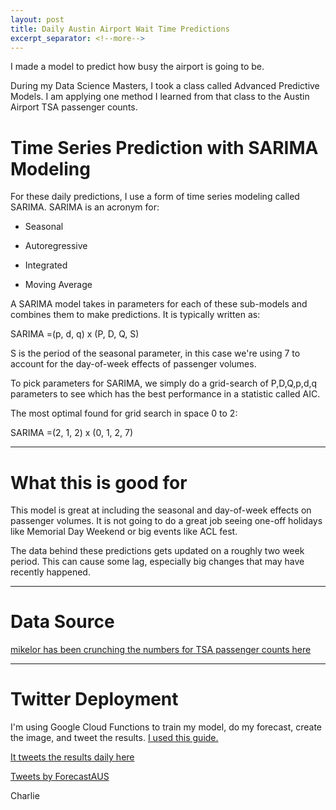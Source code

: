 ```yaml
---
layout: post
title: Daily Austin Airport Wait Time Predictions
excerpt_separator: <!--more-->
---
```


I made a model to predict how busy the airport is going to be.

<!--more-->

During my Data Science Masters, I took a class called Advanced Predictive Models. I am applying one method I learned from that class to the Austin Airport TSA passenger counts. 


# Time Series Prediction with SARIMA Modeling

For these daily predictions, I use a form of time series modeling called SARIMA. SARIMA is an acronym for:

- Seasonal

- Autoregressive

- Integrated

- Moving Average

A SARIMA model takes in parameters for each of these sub-models and combines them to make predictions. It is typically written as:

SARIMA =(p, d, q) x (P, D, Q, S)

S is the period of the seasonal parameter, in this case we're using 7 to account for the day-of-week effects of passenger volumes.

To pick parameters for SARIMA, we simply do a grid-search of P,D,Q,p,d,q parameters to see which has the best performance in a statistic called AIC.

The most optimal found for grid search in space 0 to 2:


SARIMA =(2, 1, 2) x (0, 1, 2, 7)

***

# What this is good for

This model is great at including the seasonal and day-of-week effects on passenger volumes. It is not going to do a great job seeing one-off holidays like Memorial Day Weekend or big events like ACL fest. 

The data behind these predictions gets updated on a roughly two week period. This can cause some lag, especially big changes that may have recently happened.

***

# Data Source

[mikelor has been crunching the numbers for TSA passenger counts here](https://github.com/mikelor/TsaThroughput)

***

# Twitter Deployment

I'm using Google Cloud Functions to train my model, do my forecast, create the image, and tweet the results. [I used this guide.](https://anderfernandez.com/en/blog/automate-python-script-google-cloud/)

[It tweets the results daily here](https://twitter.com/ForecastAUS)

<a class="twitter-timeline" href="https://twitter.com/ForecastAUS?ref_src=twsrc%5Etfw">Tweets by ForecastAUS</a> <script async src="https://platform.twitter.com/widgets.js" charset="utf-8"></script>

Charlie

